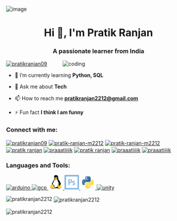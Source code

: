 ![image](https://1.bp.blogspot.com/-7A4WynwLsMw/XbBpCXG8fHI/AAAAAAAAMt4/uOa1bpLskYgrwGbllhSu2SDj_Mig8SXJQCLcBGAsYHQ/s1600/2000_600px.gif)

<h1 align="center">Hi 👋, I'm Pratik Ranjan</h1>
<h3 align="center">A passionate learner from India</h3>
<img align="right" alt="coding" width="350" src="https://media.tenor.com/F-Hiz_YBVXwAAAAC/bibeknaik-busy.gif">

<p align="left"> <a href="https://twitter.com/pratikranjan09" target="blank"><img src="https://img.shields.io/twitter/follow/pratikranjan09?logo=twitter&style=for-the-badge" alt="pratikranjan09" /></a> </p>

- 🌱 I’m currently learning **Python, SQL**

- 💬 Ask me about **Tech**

- 📫 How to reach me **pratikranjan2212@gmail.com**

- ⚡ Fun fact **I think I am funny**

<h3 align="left">Connect with me:</h3>
<p align="left">
<a href="https://twitter.com/pratikranjan09" target="blank"><img align="center" src="https://img.freepik.com/free-vector/twitter-new-2023-x-logo-white-background-vector_1017-45422.jpg?w=740&t=st=1694852646~exp=1694853246~hmac=66ed140796e00dd8acf7ced5f7b56387fac4000bb7b9fc6a640e74c1a9d8d84b" alt="pratikranjan09" height="40" width="40" /></a>
<a href="https://linkedin.com/in/pratik-ranjan-m2212" target="blank"><img align="center" src="https://raw.githubusercontent.com/rahuldkjain/github-profile-readme-generator/master/src/images/icons/Social/linked-in-alt.svg" alt="pratik-ranjan-m2212" height="30" width="40" /></a>
<a href="https://open.spotify.com/user/x61csuj19c6vahywznoz154ls?fbclid=IwAR0XFpecJZ_YMqcrLXGqUE4gMWO-QtOWQhBUxnAmGtXOj8ZMhLVT1_C906Y" target="blank"><img align="center" src="https://upload.wikimedia.org/wikipedia/commons/8/84/Spotify_icon.svg" alt="pratik-ranjan-m2212" height="40" width="50" /></a>
<a href="https://kaggle.com/pratik ranjan" target="blank"><img align="center" src="https://raw.githubusercontent.com/rahuldkjain/github-profile-readme-generator/master/src/images/icons/Social/kaggle.svg" alt="pratik ranjan" height="30" width="40" /></a>
<a href="https://www.threads.net/@praaatiiiik" target="blank"><img align="center" src="https://seeklogo.com/images/T/threads-by-instagram-logo-20008C5295-seeklogo.com.png?v=638252100920000000" alt="praaatiiiik" height="40" width="35" /></a>
<a href="https://fb.com/pratik ranjan" target="blank"><img align="center" src="https://upload.wikimedia.org/wikipedia/en/0/04/Facebook_f_logo_%282021%29.svg" alt="pratik ranjan" height="40" width="50" /></a>
<a href="https://instagram.com/praaatiiiik" target="blank"><img align="center" src="https://raw.githubusercontent.com/rahuldkjain/github-profile-readme-generator/master/src/images/icons/Social/instagram.svg" alt="praaatiiiik" height="40" width="50" /></a>
<a href="https://www.coursera.org/user/4b8ddab02d96f46dc2304d809d1d0a14" target="blank"><img align="center" src="https://www.langoly.com/wp-content/uploads/2021/09/coursera-logo.png" alt="praaatiiiik" height="40" width="40" /></a>
</p>

<h3 align="left">Languages and Tools:</h3>
<p align="left"> <a href="https://www.arduino.cc/" target="_blank" rel="noreferrer"> <img src="https://cdn.worldvectorlogo.com/logos/arduino-1.svg" alt="arduino" width="40" height="40"/> </a> <a href="https://cloud.google.com" target="_blank" rel="noreferrer"> <img src="https://www.vectorlogo.zone/logos/google_cloud/google_cloud-icon.svg" alt="gcp" width="40" height="40"/> </a> <a href="https://www.linux.org/" target="_blank" rel="noreferrer"> <img src="https://raw.githubusercontent.com/devicons/devicon/master/icons/linux/linux-original.svg" alt="linux" width="40" height="40"/> </a> <a href="https://www.photoshop.com/en" target="_blank" rel="noreferrer"> <img src="https://raw.githubusercontent.com/devicons/devicon/master/icons/photoshop/photoshop-line.svg" alt="photoshop" width="40" height="40"/> </a> <a href="https://www.python.org" target="_blank" rel="noreferrer"> <img src="https://raw.githubusercontent.com/devicons/devicon/master/icons/python/python-original.svg" alt="python" width="40" height="40"/> </a> <a href="https://unity.com/" target="_blank" rel="noreferrer"> <img src="https://www.vectorlogo.zone/logos/unity3d/unity3d-icon.svg" alt="unity" width="40" height="40"/> </a> </p>

<p><img align="left" src="https://github-readme-stats.vercel.app/api/top-langs?username=pratikranjan2212&show_icons=true&locale=en&layout=compact" alt="pratikranjan2212" /></p>

<p>&nbsp;<img align="center" src="https://github-readme-stats.vercel.app/api?username=pratikranjan2212&show_icons=true&locale=en" alt="pratikranjan2212" /></p>

<p><img align="center" src="https://github-readme-streak-stats.herokuapp.com/?user=pratikranjan2212&" alt="pratikranjan2212" /></p>
